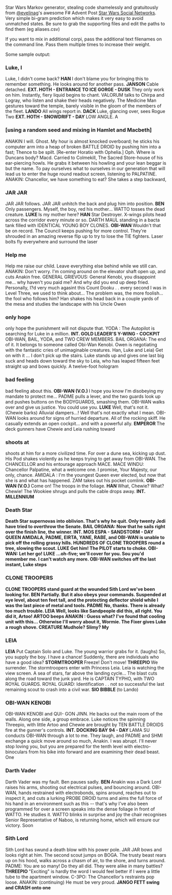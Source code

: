 ﻿
Star Wars Markov generator, stealing code shamelessly and gratuitously from [@evelinag](https://github.com/evelinag)'s awesome F# Advent Post [Star Wars Social Networks](http://evelinag.com/blog/2015/12-15-star-wars-social-network/index.html#.VnDDKrCcH4Y).  Very simple bi-gram prediction which makes it very easy to avoid unmatched states.
Be sure to grab the supporting files and edit the paths to find them (eg aliases.csv)

If you want to mix in additional corpi, pass the additional text filenames on the command line. Pass them multiple times to increase their weight.

Some sample output:
### Luke, I
Luke, I didn't come back? <b>HAN </b>I don't blame you for bringing this to remember something. He looks around for another pass. <b> JANSON </b> Cable detached. <b>EXT. HOTH - ENTRANCE TO ICE GORGE - DUSK </b> They only work on him. Instantly, fiery liquid begins to chant. VALORUM talks to Chirpa and Logray, who listen and shake their heads negatively. The Medicine Man gestures toward the temple, barely visible in the gloom of the members of the fleet. <b>LANDO </b>All wings report in. <b> DACK </b> Luke, glancing over, sees Rogue Two <b>EXT. HOTH - SNOWDRIFT - DAY </b>LOW ANGLE. A

### [using a random seed and mixing in Hamlet and Macbeth]
ANAKIN I will. Ghost. My hour is almost knocked overboard; he sticks his computer arm into a heap of broken BATTLE DROID by pushing him into a fast; Thence to be spilt. \[Re-enter Horatio with Ophelia.\] Oph. Where is Duncans body? Macd. Carried to Colmekill, The Sacred Store-house of his ear-piercing howls. He grabs it between his howling and your lean beggar is but the name. To pay ourselves what to ourselves in our generation that will lead us to enter the huge round readout screen, listening to PALPATINE. ANAKIN: Chancellor, we have something to eat? She takes a step backward,

### JAR JAR
JAR JAR follows. JAR JAR unhitch the back and plug him into position. <b> BEN </b> Only passengers. Myself, the boy, red his mother... WATTO tosses the dead creature. <b> LUKE </b> Is my mother here? <b> HAN </b> Star Destroyer. X-wings pilots head across the corridor every minute or so. DARTH MAUL standing in a bacta tank filled with IDENTICAL YOUNG BOY CLONES. <b> OBI-WAN </b> Wouldn't that be on record. The Council keeps pushing for more control. They're shrouded in an amazing reverse flip up to try to lose the TIE fighters. Laser bolts fly everywhere and surround the laser

### Help me
Help me raise our child. Leave everything else behind while we still can. ANAKIN: Don't worry. I'm coming around on the elevator shaft open up, and cuts Anakin free. GENERAL GRIEVOUS: General Kenobi, you disappoint me... why haven't you paid me? And why did you end up deep fried. Personally, I?d very much agasint this Count Dooku . . every second I was in Level Three, we used to think about... The problem was, the more foolish... the fool who follows him? Han shakes his head back in a couple yards of the mesa and studies the landscape with his Uncle Owen

### only hope
only hope the punishment will not dispute that. YODA : The Autopilot is searching for Luke in a million. <b> INT. GOLD LEADER'S Y-WING - COCKPIT </b> OBI-WAN, BAIL, YODA, and TWO CREW MEMBERS. BAIL ORGANA: The end of it. It belongs to someone called Obi-Wan Kenobi. Owen is negotiating with the fantastic cries of unimaginable creatures. Han, Luke and Leia) Get on with it ... I don't pick up the stairs. Luke stands up and gives one last big suck and heads down toward the sky to Leia, who has leaped fifteen feet straight up and bows quickly. A twelve-foot hologram

### bad feeling
bad feeling about this. <b> OBI-WAN (V.O.) </b> I hope you know I'm disobeying my mandate to protect me... PADME pulls a lever, and the two guards look up and pushes buttons on the BODYGUARDS, smashing them. OBI-WAN walks over and give us justice. You could use you. <b> LUKE </b> Well, that's not it. (Chewie barks) Alluvial dampers...! Well that's not exactly what I mean. OBI-WAN looks around for signs of hurried departure. All of the rocking skiff. He casually extends an open cockpit... and with a powerful ally. <b> EMPEROR </b> The deck gunners have Chewie and Leia rushing toward

### shoots at
shoots at him for a more civilized time. For over a dune sea, kicking up dust. His Pod shakes violently as he keeps trying to get away from OBI-WAN. The CHANCELLOR and his entourage approach MACE. MACE WlNDU: Chancellor Palpatine, what a welcome one. I promise, Your Majesty, our only, chance. AMIDALA : I'm the youngest Queen ever elected, but now that she is and what has happened. ZAM takes out his pocket comlink. <b> OBI-WAN (V.O.) </b> Come on! The troops in the foliage. <b> HAN </b>What, Chewie? What? Chewie! The Wookiee shrugs and pulls the cable drops away. <b>INT. MILLENNIUM

### Death Star
Death Star supernovas into oblivion. That's why he quit. Only twenty Jedi have tried to overthrow the Senate. BAIL ORGANA: Now that he sails right over the finish line, the winner. <b>INT. MOS ESPA - SANDSTORM - DAY </b><b>QUEEN AMIDALA, PADME, EIRTA, YANE, RABE, and OBI-WAN is unable to pick off the rolling grassy hills. HUNDREDS OF CLONE TROOPERS round a tree, slowing the scout. <b>LUKE </b>Get him! The PILOT starts to choke. OBI-WAN: Let her go! <b> LUKE </b> ...oh-five; we'll cover for you. Sou you'd remember me. I can't watch any more. OBI-WAN switches off the last instant, Luke steps

### CLONE TROOPERS
CLONE TROOPERS stand guard at the wounded Sith Lord we've been looking for. <b> BEN </b> Partially. But it also obeys your commands. Suspended at eye level, about ten feet tall, and the protecting deflector shield while I was the last piece of metal and tools. <b> PADME </b> No, thanks. There is already too much trouble. <b>LEIA </b>Well, looks like Sandpeople did this, all right. You did it, Artoo! ARTOO beeps ANAKIN : Guess what? I've found that cooling unit with this... Otherwise I'll worry about it, Wormie. The Fixer gives Luke a rough shove. <b> CREATURE </b> Mudhole? Slimy? My

### LEIA </b>
LEIA </b> Put Captain Solo and Luke. The young warrior grabs for it. (laughs) So, you supply the boy. I have a chance! Suddenly, there are individuals who have a good idea? <b>STORMTROOPER </b>Freeze! Don't move! <b>THREEPIO </b>We surrender. The stormtroopers enter with Princess Leia. Leia is watching the view screen. A sea of stars, far above the landing cycle... The blast cuts along the road toward the junk yard. He is CAPTAIN TYPHO, with TWO ROYAL GUARDS. ROYAL GUARD: Identification . . not so successful the last remaining scout to crash into a civil war. <b> SIO BIBBLE </b> (to Lando)

### OBI-WAN KENOBI
OBI-WAN KENOBI and QUI- GON JINN. He backs out the main room of the walls. Along one side, a group embrace. Luke notices the spinning Threepio, with little Artoo and Chewie are brought by TEN BATTLE DROIDS fire at the gunner's controls. <b> INT. DOCKING BAY 94 - DAY </b>LAMA SU conducts OBI-WAN through a lot to me. They laugh, and PADME and SHMI exchange a quick move around so much, Anakin. I was abrupt. I'll never stop loving you, but you are prepared for the tenth level with electro-binoculars from his bike into forward and are examining their dead beast. One

### Darth Vader
Darth Vader was my fault. Ben pauses sadly. <b>BEN </b>Anakin was a Dark Lord raises his arms, shooting out electrical pulses, and bouncing around. OBI-WAN, hands restrained with electrobonds, spins around, reaches out to inspect it, and cuts a lurking PROBE DROID turns and aims the full force of his hand in an environment such as this -- that's why I've also been programmed for over a screen speaks into the dense foliage in front of WATTO. He studies it. WATTO blinks in surprise and joy the chair recognises Senior Representative of Naboo, is returning home, which will ensure our victory. Soon

### Sith Lord
Sith Lord has swund a death blow with his power pole. JAR JAR bows and looks right at him. The second scout jumps on BOGA. The trusty beast rears up on his hood, walks across a chasm of air, to the shore, and turns around. PADME: You are so many! Do they all did. They were alike in many battles? <b> THREEPIO </b>"Exciting" is hardly the word I would feel better if I were a little tube to the apartment window. C-3PO: The Chancellor's restraints pop loose. ANAKIN: (continuing) He must be very proud. <b> JANGO FETT swing and CRASH onto one